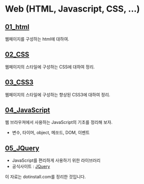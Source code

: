 # Web (HTML, Javascript, CSS, ...)

## [01_html](https://github.com/hephaex/js/blob/master/01_html/html.md)
웹페이지를 구성하는 html에 대하여.

## [02_CSS](https://github.com/hephaex/js/blob/master/02_css/css.md)
웹페이지의 스타일에 구성하는 CSS에 대하여 정리.

## [03_CSS3](https://github.com/hephaex/js/blob/master/03_css3/css3.md)
웹페이지의 스타일에 구성하는 향상된 CSS3에 대하여 정리.

## [04_JavaScript](https://github.com/hephaex/js/blob/master/04_JavaScript/JavaScript.md)
웹 브라우져에서 사용하는 JavaScript의 기초를 정리해 보자.
 - 변수, 타이머, object, 메쏘드, DOM, 이벤트

## [05_JQuery](https://github.com/hephaex/js/blob/master/05_JQuery/jquery.md) 
- JavaScript를 편리하게 사용하기 위한 라이브러리
- 공식사이트 : [JQuery](http://www.jquery.com)



이 자료는 dotinstall.com를 정리한 것입니다.

